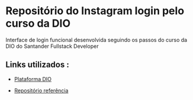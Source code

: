 # Repositório do Instagram login pelo curso da DIO 
Interface de login funcional desenvolvida seguindo os passos do curso da DIO do Santander Fullstack Developer

## Links utilizados : 
* [Plataforma DIO](https://web.dio.me/home) <p>
* [Repositório referência](https://github.com/SpruceGabriela/instagram-dio)
